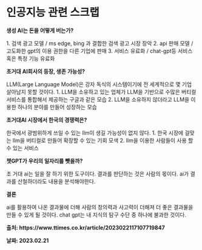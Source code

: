 <h1>인공지능 관련 스크랩</h1>
<p><b>생성 AI는 돈을 어떻게 버는가?</b></p>
<p>
1. 검색 광고 모델 / ms edge,  bing 과 결합한 검색 광고 시장 장악
2. api 판매 모델 / 고도화한 gpt의 이용 권한을 다른 기업에 판매
3. 서비스 유료화 / chat-gpt등 서비스 혹은 특정 기능 유료화

</p>
<p><b> 초거대 AI회사의 등장, 생존 가능성?</p></b>
<p>LLM(Large Language Model)은 강자 독식의 시스템이기에 전 세계적으로 몇 기업 살아남지 못할 것이다.
1. LLM을 소유하고 있는 업체가 LLM을 기반으로 수많은 버티컬 서비스를 통합해서 제공하는 구글과 같은 모습
2. LLM을 소유하지 않더라고 LLM을 이용한 하나의 분야를 만들어 성장하는 모습

</p>
  
<p><b>초거대AI 시장에서 한국의 경쟁력은?</p></b>
<p>한국에서 광범위하게 쓰일 수 있는 llm이 생길 가능성이 없지 않다.
1. 한국 시장에 걸맞는 llm을 버티컬로 만들어 확장할 수 있는 기회 모색
2. llm을 이용한 사람들이 사용 할 수 있는 서비스

</p>

<p><b>챗GPT가 우리의 일자리를 뺏을까?</p></b>
<p>초 거대 ai는 일을 잘 하기 위한 도구이다.
결과를 판단하는 것은 사람의 몫이다. ai가 결과를 산철하더라도 내용을 분석해야한다.

</p>

<p><b>결론</p></b>
<p>ai를 활용하여 나온 결과물에 더해 사람의 창의력과 사고력이 더해져 더 좋은 결과물을 만들 수 있게 될 것이다.
chat gpt는  내 지식의 탐구 수단 중 하나에 불과한 것이다.

</p>
  
<p>


</p>

<p><b>
출처: https://www.ttimes.co.kr/article/2023022117107719847
</p></b>
<p><b>
날짜: 2023.02.21
</p></b>
